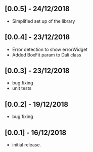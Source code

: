 ## [0.0.5] - 24/12/2018

* Simplified set up of the library

## [0.0.4] - 23/12/2018

* Error detection to show errorWidget
* Added BoxFit param to Dali class

## [0.0.3] - 23/12/2018

* bug fixing
* unit tests


## [0.0.2] - 19/12/2018

* bug fixing

## [0.0.1] - 16/12/2018

* initial release.



